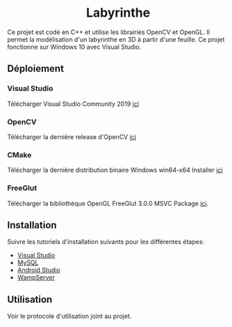<h1 align="center">
​    Labyrinthe
</h1>

Ce projet est codé en C++ et utilise les librairies OpenCV et OpenGL. Il permet la modélisation d'un labyrinthe en 3D à partir d'une feuille. Ce projet fonctionne sur Windows 10 avec Visual Studio.

## Déploiement

### Visual Studio

Télécharger Visual Studio Community 2019 [ici](https://visualstudio.microsoft.com/fr/)

### OpenCV

Télécharger la dernière release d'OpenCV [ici](https://github.com/opencv/opencv/releases)

### CMake

Télécharger la dernière distribution binaire Windows win64-x64 Installer [ici](https://cmake.org/download/)

### FreeGlut

Télécharger la bibliothèque OpenGL FreeGlut 3.0.0 MSVC Package [ici](https://www.transmissionzero.co.uk/software/freeglut-devel/).

## Installation

Suivre les tutoriels d'installation suivants pour les différentes étapes:

* [Visual Studio](https://youtu.be/xMh6yZxKAyk)
* [MySQL](https://youtu.be/5_DNV0AlzVg)
* [Android Studio](https://youtu.be/HxFG0fvIM1s)
* [WampServer](https://youtu.be/Z1zpg0kxZXY)


## Utilisation

Voir le protocole d'utilisation joint au projet.